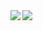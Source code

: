 <div>
  <img align="left" src="https://github-readme-stats.vercel.app/api/top-langs/?username=SHirosukesan&layout=compact&langs_count=10" />
  <img align="left" src="https://github-readme-stats.vercel.app/api?username=SHirosukesan&count_private=true&show_icons=true&theme=buefy" />
</div>
